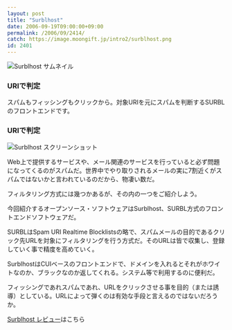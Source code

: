 ```yaml
---
layout: post
title: "Surblhost"
date: 2006-09-19T09:00:00+09:00
permalink: /2006/09/2414/
catch: https://image.moongift.jp/intro2/surblhost.png
id: 2401
---
```

 ![Surblhost サムネイル](https://image.moongift.jp/intro2/surblhost.t.png "Surblhost サムネイル")
  

### URIで判定
  
スパムもフィッシングもクリックから。対象URIを元にスパムを判断するSURBLのフロントエンドです。  
<!--more-->  

### URIで判定
  

![Surblhost スクリーンショット](https://image.moongift.jp/intro2/surblhost.png "Surblhost スクリーンショット")

  

Web上で提供するサービスや、メール関連のサービスを行っていると必ず問題になってくるのがスパムだ。世界中でやり取りされるメールの実に7割近くがスパムではないかと言われているのだから、物凄い数だ。

  

フィルタリング方式には幾つかあるが、その内の一つをご紹介しよう。

  

今回紹介するオープンソース・ソフトウェアはSurblhost、SURBL方式のフロントエンドソフトウェアだ。

  

SURBLはSpam URI Realtime Blocklistsの略で、スパムメールの目的であるクリック先URLを対象にフィルタリングを行う方式だ。そのURLは皆で収集し、登録していく事で精度を高めていく。

  

SurblhostはCUIベースのフロントエンドで、ドメインを入れるとそれがホワイトなのか、ブラックなのか返してくれる。システム等で利用するのに便利だ。

  

フィッシングであれスパムであれ、URLをクリックさせる事を目的（または誘導）としている。URLによって弾くのは有効な手段と言えるのではないだろうか。

  

[Surblhost レビュー](http://oss.moongift.jp/review/i-2415.html)はこちら


